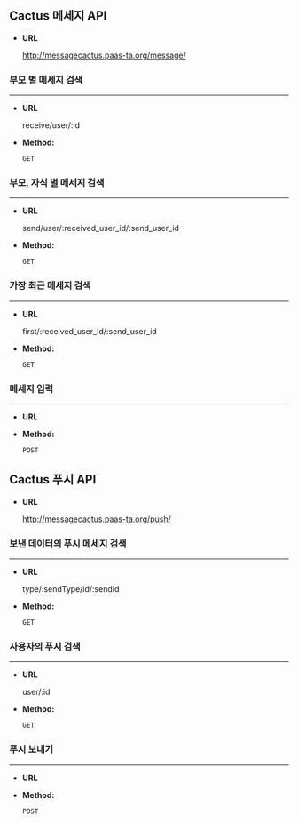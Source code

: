 
## Cactus 메세지 API    
* **URL**    

   http://messagecactus.paas-ta.org/message/

### 부모 별 메세지 검색

---
* **URL**

  receive/user/:id

* **Method:**   

   `GET`
   
### 부모, 자식 별 메세지 검색

---
* **URL**

  send/user/:received_user_id/:send_user_id

* **Method:**   

   `GET`
   
### 가장 최근 메세지 검색

---
* **URL**

  first/:received_user_id/:send_user_id

* **Method:**   

   `GET`
   
### 메세지 입력

---
* **URL**

  

* **Method:**   

   `POST`
   

## Cactus 푸시 API    
* **URL**    

   http://messagecactus.paas-ta.org/push/

### 보낸 데이터의 푸시 메세지 검색

---
* **URL**

  type/:sendType/id/:sendId

* **Method:**   

   `GET`
      

### 사용자의 푸시 검색

---
* **URL**

  user/:id

* **Method:**   

   `GET`
      
### 푸시 보내기

---
* **URL**

  

* **Method:**   

   `POST`
   